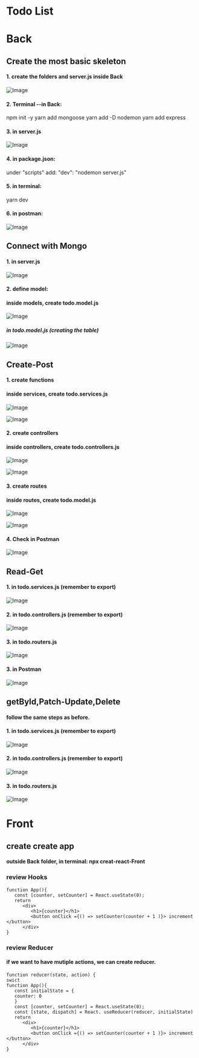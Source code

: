 # Todo List

# Back

## Create the most basic skeleton

#### 1. create the folders and server.js inside Back
   ![Image](https://github.com/miaypc/Notes/blob/master/images/backend-one.png)

#### 2. Terminal --in Back: 
   npm init -y
   yarn add mongoose
   yarn add -D nodemon
   yarn add express
   
#### 3. in server.js
   ![Image](https://github.com/miaypc/Notes/blob/master/images/backend-two.png)

#### 4. in package.json:
   under "scripts" add:
  "dev": "nodemon server.js"

#### 5. in terminal:
   yarn dev
   
 #### 6. in postman:
   ![Image](https://github.com/miaypc/Notes/blob/master/images/backend-three.png)

## Connect with Mongo

#### 1. in server.js
   ![Image](https://github.com/miaypc/Notes/blob/master/images/backend-four.png)

#### 2. define model:
   #### inside models, create todo.model.js
   ![Image](https://github.com/miaypc/Notes/blob/master/images/backend-five.png)
   
  ##### in todo.model.js (creating the table)
   ![Image](https://github.com/miaypc/Notes/blob/master/images/backend-six.png)
   
## Create-Post
   
#### 1. create functions
   #### inside services, create todo.services.js
   ![Image](https://github.com/miaypc/Notes/blob/master/images/backend-8.png)
   
   ![Image](https://github.com/miaypc/Notes/blob/master/images/backend-9.png)
   
#### 2. create controllers
   #### inside controllers, create todo.controllers.js
   ![Image](https://github.com/miaypc/Notes/blob/master/images/backend-10.png)
   
   ![Image](https://github.com/miaypc/Notes/blob/master/images/backend-11.png)
   
#### 3. create routes
   #### inside routes, create todo.model.js
   ![Image](https://github.com/miaypc/Notes/blob/master/images/backend-7.png)
   
   ![Image](https://github.com/miaypc/Notes/blob/master/images/backend-12.png)
   
#### 4. Check in Postman
   ![Image](https://github.com/miaypc/Notes/blob/master/images/backend-13.png)

## Read-Get

#### 1. in todo.services.js (remember to export)
![Image](https://github.com/miaypc/Notes/blob/master/images/backend-14.png)

#### 2. in todo.controllers.js (remember to export)
![Image](https://github.com/miaypc/Notes/blob/master/images/backend-15.png)

#### 3. in todo.routers.js
![Image](https://github.com/miaypc/Notes/blob/master/images/backend-16.png)

#### 3. in Postman
![Image](https://github.com/miaypc/Notes/blob/master/images/backend-17.png)

## getById,Patch-Update,Delete
   #### follow the same steps as before.
   
 
#### 1. in todo.services.js (remember to export)
![Image](https://github.com/miaypc/Notes/blob/master/images/backend-18.png)

#### 2. in todo.controllers.js (remember to export)
![Image](https://github.com/miaypc/Notes/blob/master/images/backend-19.png)

#### 3. in todo.routers.js
![Image](https://github.com/miaypc/Notes/blob/master/images/backend-20.png)


# Front

## create create app

#### outside Back folder, in terminal: npx creat-react-Front

### review Hooks
```
function App(){  
   const [counter, setCounter] = React.useState(0); 
   return
      <div>
         <h1>{counter}</h1>
         <button onClick ={() => setCounter(counter + 1 )}> increment </button>
      </div>
}
```

### review Reducer
#### if we want to have mutiple actions, we can create reducer.

```
function reducer(state, action) {
swict
function App(){
   const initialState = {
   counter: 0
   }
   const [counter, setCounter] = React.useState(0);
   const [state, dispatch] = React. useReducer(reducer, initialState)
   return
      <div>
         <h1>{counter}</h1>
         <button onClick ={() => setCounter(counter + 1 )}> increment </button>
      </div>
}
```
